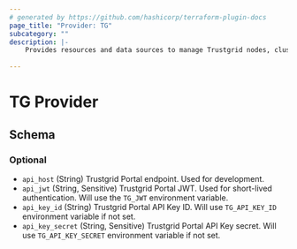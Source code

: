 ```yaml
---
# generated by https://github.com/hashicorp/terraform-plugin-docs
page_title: "Provider: TG"
subcategory: ""
description: |-
	Provides resources and data sources to manage Trustgrid nodes, clusters, and domains.
  
---
```


# TG Provider

<!-- schema generated by tfplugindocs -->
## Schema

### Optional

- `api_host` (String) Trustgrid Portal endpoint. Used for development.
- `api_jwt` (String, Sensitive) Trustgrid Portal JWT. Used for short-lived authentication. Will use the `TG_JWT` environment variable.
- `api_key_id` (String) Trustgrid Portal API Key ID. Will use `TG_API_KEY_ID` environment variable if not set.
- `api_key_secret` (String, Sensitive) Trustgrid Portal API Key secret. Will use `TG_API_KEY_SECRET` environment variable if not set.
